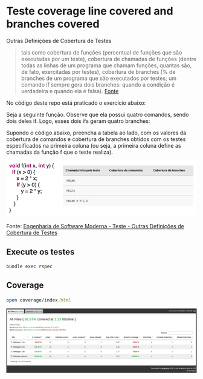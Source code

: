 # Teste coverage line covered and branches covered

Outras Definições de Cobertura de Testes

> tais como cobertura de funções (percentual de funções que são executadas por um teste), cobertura de chamadas de funções (dentre todas as linhas de um programa que chamam funções, quantas são, de fato, exercitadas por testes), cobertura de branches (% de branches de um programa que são executados por testes; um comando if sempre gera dois branches: quando a condição é verdadeira e quando ela é falsa).
[Fonte](https://engsoftmoderna.info/cap8.html#outras-defini%C3%A7%C3%B5es-de-cobertura-de-testes)

No código deste repo está praticado o exercício abaixo:

Seja a seguinte função. Observe que ela possui quatro comandos, sendo dois deles if. Logo, esses dois ifs geram quatro branches: 

Supondo o código abaixo, preencha a tabela ao lado, com os valores da cobertura de comandos e cobertura de branches obtidos com os testes especificados na primeira coluna (ou seja, a primeira coluna define as chamadas da função f que o teste realiza).

![coverage_exercise](coverage_exercise.png)

Fonte: [Engenharia de Software Moderna - Teste - Outras Definições de Cobertura de Testes](https://engsoftmoderna.info/cap8.html#outras-defini%C3%A7%C3%B5es-de-cobertura-de-testes)

## Execute os testes
```ruby
bundle exec rspec
```

## Coverage
```ruby
open coverage/index.html
```

![coverage_exercise](coverage_result.png)